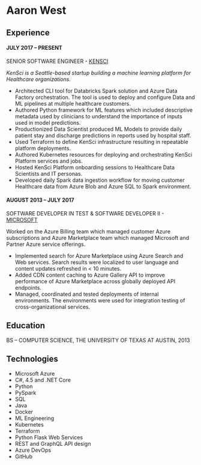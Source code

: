 # Aaron West

## Experience
#### JULY 2017 – PRESENT
SENIOR SOFTWARE ENGINEER - [KENSCI](https://kensci.com)

_KenSci is a Seattle-based startup building a machine learning platform for Healthcare organizations._

-	Architected CLI tool for Databricks Spark solution and Azure Data Factory orchestration. The tool is used to deploy and configure Data and ML pipelines at multiple healthcare customers.
-	Authored Python framework for ML features which included descriptive metadata used by clinicians to understand the importance of inputs used in model predictions.
-	Productionized Data Scientist produced ML Models to provide daily patient stay and discharge predictions in reports used by hospital staff.
-	Used Terraform to define KenSci infrastructure resulting in repeatable platform deployments.
-	Authored Kubernetes resources for deploying and orchestrating KenSci Platform services and jobs.
-	Hosted KenSci Platform onboarding sessions to Healthcare Data Scientists and IT personas.
-	Developed daily Spark data ingestion workflow for moving customer Healthcare data from Azure Blob and Azure SQL to Spark environment.

#### AUGUST 2013 – JULY 2017
SOFTWARE DEVELOPER IN TEST & SOFTWARE DEVELOPER II - [MICROSOFT](https://azure.microsoft.com/en-us/)

Worked on the Azure Billing team which managed customer Azure subscriptions and Azure Marketplace team which managed Microsoft and Partner Azure service offerings.
-	Implemented search for Azure Marketplace using Azure Search and Web services. Search results were localized to user language and content updates refreshed in < 10 minutes.
-	Added CDN content caching to Azure Gallery API to improve performance of Azure Marketplace across globally deployed API endpoints.
-	Managed, coordinated and tested deployments of internal environments. The environments were used for integration testing of cross-organizational services.

## Education
BS – COMPUTER SCIENCE, THE UNIVERSITY OF TEXAS AT AUSTIN, 2013

## Technologies
- Microsoft Azure
- C#, 4.5 and .NET Core
- Python
- PySpark
- SQL
- Java
- Docker
- ML Engineering
- Kubernetes
- Terraform
- Python Flask Web Services
- REST and GraphQL API design
- Azure DevOps
- GitHub
